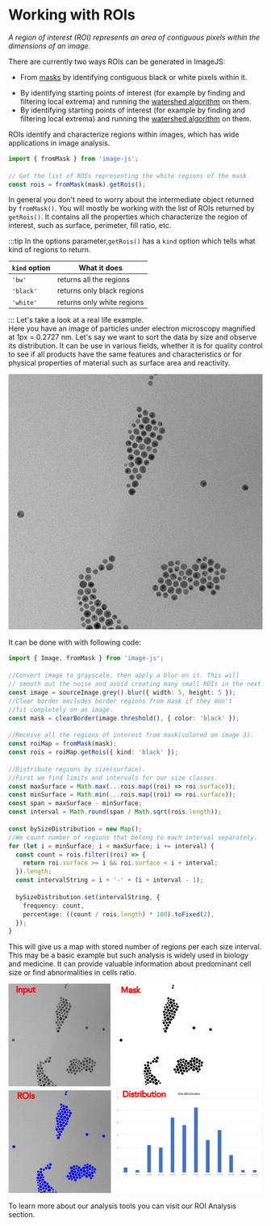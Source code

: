 # Working with ROIs

_A region of interest (ROI) represents an area of contiguous pixels within the dimensions of an image._

There are currently two ways ROIs can be generated in ImageJS:

- From [masks](./working-with-masks.md 'internal link on working with mask') by identifying contiguous black or white pixels within it.
<!-- TODO: add links to the relevant sections once they exist -->
- By identifying starting points of interest (for example by finding and filtering local extrema) and running the [watershed algorithm](../features/operations/watershed.md 'internal link on watershed') on them.
- By identifying starting points of interest (for example by finding and filtering local extrema) and running the [watershed algorithm](../features/operations/watershed.md 'internal link on watershed') on them.

ROIs identify and characterize regions within images, which has wide applications in image analysis.

```ts
import { fromMask } from 'image-js';

// Get the list of ROIs representing the white regions of the mask
const rois = fromMask(mask).getRois();
```

In general you don't need to worry about the intermediate object returned by `fromMask()`. You will mostly be working with the list of ROIs returned by `getRois()`. It contains all the properties which characterize the region of interest, such as surface, perimeter, fill ratio, etc.

:::tip
In the options parameter,`getRois()` has a `kind` option which tells what kind of regions to return.

| `kind` option | What it does               |
| ------------- | -------------------------- |
| `'bw'`        | returns all the regions    |
| `'black'`     | returns only black regions |
| `'white'`     | returns only white regions |

:::
Let's take a look at a real life example.  
Here you have an image of particles under electron microscopy magnified at 1px = 0.2727 nm. Let's say we want to sort the data by size and observe its distribution.
It can be use in various fields, whether it is for quality control to see if all products have the same features and characteristics or for physical properties of material such as surface area and reactivity.

![input image](./roiImages/inputImage.png)

It can be done with with following code:

```ts
import { Image, fromMask } from 'image-js';

//Convert image to grayscale, then apply a blur on it. This will
// smooth out the noise and avoid creating many small ROIs in the next steps(image 1).
const image = sourceImage.grey().blur({ width: 5, height: 5 });
//Clear border excludes border regions from mask if they don't
//fit completely on an image.
const mask = clearBorder(image.threshold(), { color: 'black' });

//Receive all the regions of interest from mask(colored on image 3).
const roiMap = fromMask(mask);
const rois = roiMap.getRois({ kind: 'black' });

//Distribute regions by size(surface).
//First we find limits and intervals for our size classes.
const maxSurface = Math.max(...rois.map((roi) => roi.surface));
const minSurface = Math.min(...rois.map((roi) => roi.surface));
const span = maxSurface - minSurface;
const interval = Math.round(span / Math.sqrt(rois.length));

const bySizeDistribution = new Map();
//We count number of regions that belong to each interval separately.
for (let i = minSurface; i < maxSurface; i += interval) {
  const count = rois.filter((roi) => {
    return roi.surface >= i && roi.surface < i + interval;
  }).length;
  const intervalString = i + '-' + (i + interval - 1);

  bySizeDistribution.set(intervalString, {
    frequency: count,
    percentage: ((count / rois.length) * 100).toFixed(2),
  });
}
```

This will give us a map with stored number of regions per each size interval. This may be a basic example but such analysis is widely used in biology and medicine. It can provide valuable information about predominant cell size or find abnormalities in cells ratio.

![Combination of images](./roiImages/comboImage2.png)

To learn more about our analysis tools you can visit our ROI Analysis section.
